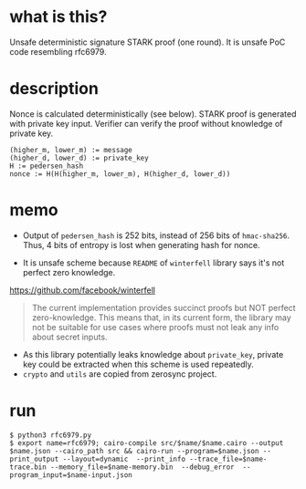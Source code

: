 # what is this?

Unsafe deterministic signature STARK proof (one round). It is unsafe PoC code resembling rfc6979.

# description

Nonce is calculated deterministically (see below). STARK proof is generated with private key input. Verifier can verify the proof without knowledge of private key.

```
(higher_m, lower_m) := message
(higher_d, lower_d) := private_key
H := pedersen_hash
nonce := H(H(higher_m, lower_m), H(higher_d, lower_d))
```

# memo

 - Output of `pedersen_hash` is 252 bits, instead of 256 bits of `hmac-sha256`. Thus, 4 bits of entropy is lost when generating hash for nonce.

 - It is unsafe scheme because `README` of `winterfell` library says it's not perfect zero knowledge.

https://github.com/facebook/winterfell

> The current implementation provides succinct proofs but NOT perfect zero-knowledge. This means that, in its current form, the library may not be suitable for use cases where proofs must not leak any info about secret inputs.

 - As this library potentially leaks knowledge about `private_key`, private key could be extracted when this scheme is used repeatedly.
 - `crypto` and `utils` are copied from zerosync project.


# run

```
$ python3 rfc6979.py
$ export name=rfc6979; cairo-compile src/$name/$name.cairo --output $name.json --cairo_path src && cairo-run --program=$name.json --print_output --layout=dynamic  --print_info --trace_file=$name-trace.bin --memory_file=$name-memory.bin  --debug_error  --program_input=$name-input.json
```
